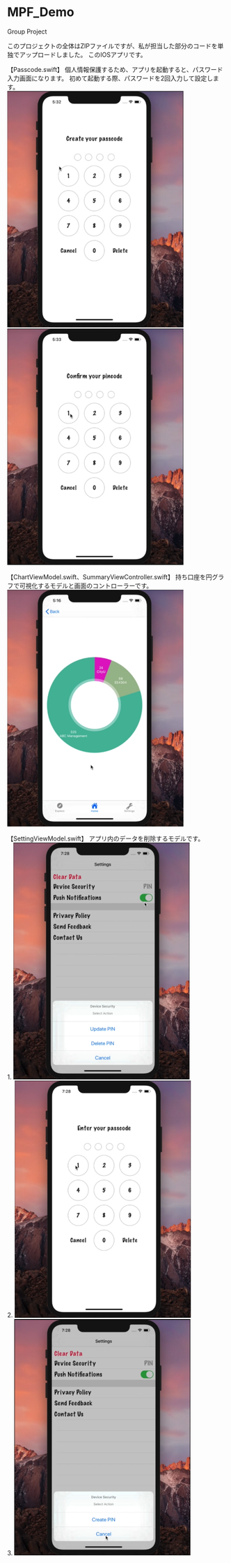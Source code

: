 # MPF_Demo
Group Project

このプロジェクトの全体はZIPファイルですが、私が担当した部分のコードを単独でアップロードしました。
このIOSアプリです。

【Passcode.swift】
個人情報保護するため、アプリを起動すると、パスワード入力画面になります。
初めて起動する際、パスワードを2回入力して設定します。
</br><picture>
  <img src="image/Demo1.png" width="405">
</picture>
<picture>
  <img src="image/Demo2.png" width="405">
</picture>

【ChartViewModel.swift、SummaryViewController.swift】
持ち口座を円グラフで可視化するモデルと画面のコントローラーです。
</br><picture>
  <img src="image/Demo3.png" width="405">
</picture>

【SettingViewModel.swift】
アプリ内のデータを削除するモデルです。
</br>1.<picture>
  <img src="image/Demo4.png" width="405">
</picture>
</br>2.<picture>
  <img src="image/Demo5.png" width="405">
</picture>
</br>3.<picture>
  <img src="image/Demo6.png" width="405">
</picture>

